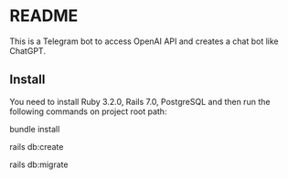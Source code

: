 # README

This is a Telegram bot to access OpenAI API and creates a chat bot like ChatGPT.

## Install
You need to install Ruby 3.2.0, Rails 7.0, PostgreSQL and then run the following commands on project root path:

  bundle install

  rails db:create

  rails db:migrate

